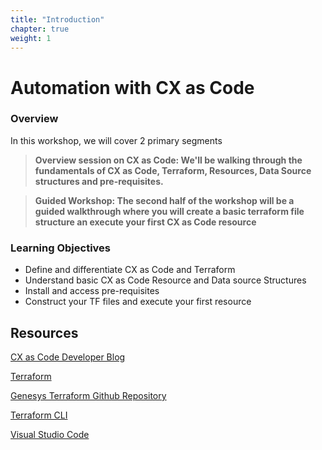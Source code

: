 ```yaml
---
title: "Introduction"
chapter: true
weight: 1
---
```


# Automation with CX as Code

### Overview

In this workshop, we will cover 2 primary segments

> **Overview session on CX as Code: We'll be walking through the fundamentals of CX as Code, Terraform, Resources, Data Source structures and pre-requisites.**

> **Guided Workshop: The second half of the workshop will be a guided walkthrough where you will create a basic terraform file structure an execute your first CX as Code resource**

### Learning Objectives
- Define and differentiate CX as Code and Terraform
- Understand basic CX as Code Resource and Data source Structures
- Install and access pre-requisites
- Construct your TF files and execute your first resource
## Resources

[CX as Code Developer Blog](https://developer.genesys.cloud/blog/2021-04-16-cx-as-code/)

[Terraform](https://www.terraform.io/)

[Genesys Terraform Github Repository](https://github.com/MyPureCloud/terraform-provider-genesyscloud)

[Terraform CLI](https://www.terraform.io/downloads)

[Visual Studio Code](https://code.visualstudio.com/)
